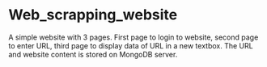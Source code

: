# Web_scrapping_website
A simple website with 3 pages. 
First page to login to website, second page to enter URL, third page to display data of URL in a new textbox. The URL and website content is stored on MongoDB server.
